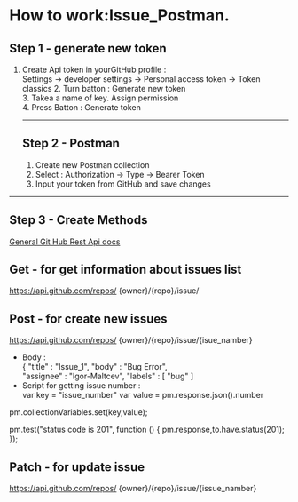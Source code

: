# How to work:Issue_Postman.
## Step 1 - generate new token
1. Create Api token in yourGitHub profile : <br/>
   Settings -> developer settings -> Personal access token -> Token classics
   2. Turn batton : Generate new token <br/>
   3. Takea a name of key. Assign permission <br/>
   4. Press Batton : Generate token
  
   ---
   ## Step 2 - Postman
   1. Create new Postman collection
   2. Select : Authorization -> Type -> Bearer Token
   3. Input your token from GitHub and save changes
      
  ---
  ## Step 3 - Create Methods
  [General Git Hub Rest Api docs](https://docs.github.com/en/rest/issues/issues?apiVersion=2022-11-28#about-issues)
  ## Get - for get information about issues list <br/>
  https://api.github.com/repos/      {owner}/{repo}/issue/ <br/>
  ## Post - for create new issues  <br/>
  https://api.github.com/repos/      {owner}/{repo}/issue/{isue_namber} <br/>
 - Body :<br/>
  {
    "title" : "Issue_1",
    "body" : "Bug Error",<br/>
    "assignee" : "Igor-Maltcev",
    "labels" : [
        "bug"
        ] <br/>
- Script for getting issue number : <br/>
 var key = "issue_number"
var value = pm.response.json().number

pm.collectionVariables.set(key,value);

pm.test("status code is 201", function () {
    pm.response,to.have.status(201);
}); <br/>
## Patch - for update issue <br/>
  https://api.github.com/repos/      {owner}/{repo}/issue/{issue_namber} <br/>

  
  

